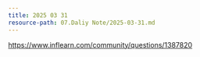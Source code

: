 ```yaml
---
title: 2025 03 31
resource-path: 07.Daliy Note/2025-03-31.md
---
```

https://www.inflearn.com/community/questions/1387820